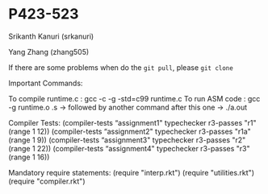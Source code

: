 # P423-523
Srikanth Kanuri (srkanuri)

Yang Zhang (zhang505)


If there are some problems when do the `git pull`, please `git clone`

Important Commands:

To compile runtime.c : gcc -c -g -std=c99 runtime.c
To run ASM code      : gcc -g runtime.o <filename>.s -> followed by another command after this one -> ./a.out

Compiler Tests:
(compiler-tests “assignment1" typechecker r3-passes "r1" (range 1 12))
(compiler-tests “assignment2" typechecker r3-passes "r1a" (range 1 9))
(compiler-tests “assignment3" typechecker r3-passes "r2" (range 1 22))
(compiler-tests “assignment4" typechecker r3-passes "r3" (range 1 16))

Mandatory require statements:
(require "interp.rkt")
(require "utilities.rkt")
(require "compiler.rkt")

